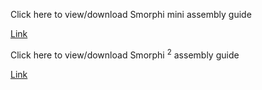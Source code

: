 Click here to view/download Smorphi mini assembly guide

[Link](https://github.com/WeefaaRobotics/Smorphi/blob/main/2022_11_01_Assembly_manual_smorphi_2unit.pdf)

Click here to view/download Smorphi <sup>2</sup> assembly guide

[Link](https://github.com/WeefaaRobotics/Smorphi/blob/main/2022_10_19_Assembly_manual_smorphi_4units.pdf)